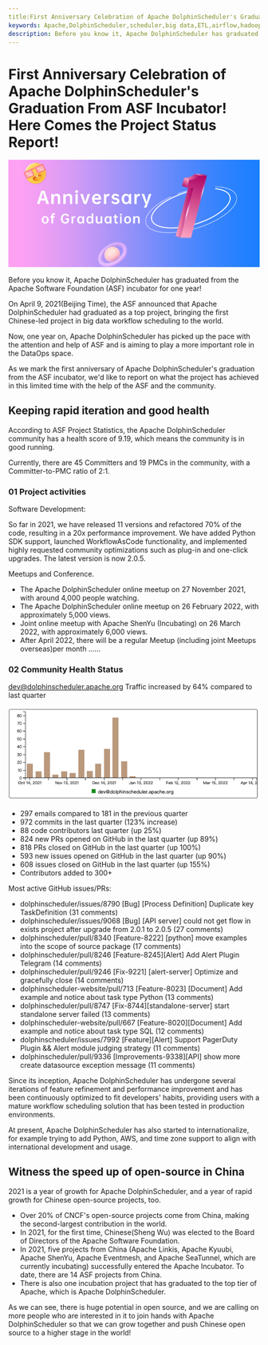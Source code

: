 ```yaml
---
title:First Anniversary Celebration of Apache DolphinScheduler's Graduation From ASF Incubator! Here Comes the Project Status Report!
keywords: Apache,DolphinScheduler,scheduler,big data,ETL,airflow,hadoop,orchestration,dataops,Meetup
description: Before you know it, Apache DolphinScheduler has graduated from the Apache Software Foundation (ASF) incubator for one year!
---
```

# First Anniversary Celebration of Apache DolphinScheduler's Graduation From ASF Incubator! Here Comes the Project Status Report!

<div align=center>

<img src="img/2022-4-14/3.png"/>

</div>

Before you know it, Apache DolphinScheduler has graduated from the Apache Software Foundation (ASF) incubator for one year!

On April 9, 2021(Beijing Time), the ASF announced that Apache DolphinScheduler had graduated as a top project, bringing the first Chinese-led project in big data workflow scheduling to the world.

Now, one year on, Apache DolphinScheduler has picked up the pace with the attention and help of ASF and is aiming to play a more important role in the DataOps space.

As we mark the first anniversary of Apache DolphinScheduler's graduation from the ASF incubator, we'd like to report on what the project has achieved in this limited time with the help of the ASF and the community.

## Keeping rapid iteration and good health

According to ASF Project Statistics, the Apache DolphinScheduler community has a health score of 9.19, which means the community is in good running.

Currently, there are 45 Committers and 19 PMCs in the community, with a Committer-to-PMC ratio of 2:1.

### 01 Project activities

Software Development:

So far in 2021, we have released 11 versions and refactored 70% of the code, resulting in a 20x performance improvement. We have added Python SDK support, launched WorkflowAsCode functionality, and implemented highly requested community optimizations such as plug-in and one-click upgrades. The latest version is now 2.0.5.


Meetups and Conference.

* The Apache DolphinScheduler online meetup on 27 November 2021, with around 4,000 people watching.
* The Apache DolphinScheduler online meetup on 26 February 2022, with approximately 5,000 views.
* Joint online meetup with Apache ShenYu (Incubating) on 26 March 2022, with approximately 6,000 views.
* After April 2022, there will be a regular Meetup (including joint Meetups overseas)per month ......


### 02 Community Health Status


dev@dolphinscheduler.apache.org Traffic increased by 64% compared to last quarter

<div align=center>

<img src="img/2022-4-14/2.png"/>

</div>

* 297 emails compared to 181 in the previous quarter
* 972 commits in the last quarter (123% increase)
* 88 code contributors last quarter (up 25%)
* 824 new PRs opened on GitHub in the last quarter (up 89%)
* 818 PRs closed on GitHub in the last quarter (up 100%)
* 593 new issues opened on GitHub in the last quarter (up 90%)
* 608 issues closed on GitHub in the last quarter (up 155%)
* Contributors added to 300+

Most active GitHub issues/PRs:

* dolphinscheduler/issues/8790 [Bug] [Process Definition] Duplicate key TaskDefinition (31 comments)
* dolphinscheduler/issues/9068 [Bug] [API server] could not get flow in exists project after upgrade from 2.0.1 to 2.0.5 (27 comments)
* dolphinscheduler/pull/8340 [Feature-8222] [python] move examples into the scope of source package (17 comments)
* dolphinscheduler/pull/8246 [Feature-8245][Alert] Add Alert Plugin Telegram (14 comments)
* dolphinscheduler/pull/9246 [Fix-9221] [alert-server] Optimize and gracefully close (14 comments)
* dolphinscheduler-website/pull/713 [Feature-8023] [Document] Add example and notice about task type Python (13 comments)
* dolphinscheduler/pull/8747 [Fix-8744][standalone-server] start standalone server failed (13 comments)
* dolphinscheduler-website/pull/667 [Feature-8020][Document] Add example and notice about task type SQL (12 comments)
* dolphinscheduler/issues/7992 [Feature][Alert] Support PagerDuty Plugin && Alert module judging strategy (11 comments)
* dolphinscheduler/pull/9336 [Improvements-9338][API] show more create datasource exception message (11 comments)

Since its inception, Apache DolphinScheduler has undergone several iterations of feature refinement and performance improvement and has been continuously optimized to fit developers' habits, providing users with a mature workflow scheduling solution that has been tested in production environments.

At present, Apache DolphinScheduler has also started to internationalize, for example trying to add Python, AWS, and time zone support to align with international development and usage.

## Witness the speed up of open-source  in China

2021 is a year of growth for Apache DolphinScheduler, and a year of rapid growth for Chinese open-source projects, too.

* Over 20% of CNCF's open-source projects come from China, making the second-largest contribution in the world.
* In 2021, for the first time,  Chinese(Sheng Wu) was elected to the Board of Directors of the Apache Software Foundation.
* In 2021, five projects from China (Apache Linkis, Apache Kyuubi, Apache ShenYu, Apache Eventmesh, and Apache SeaTunnel, which are currently incubating) successfully entered the Apache Incubator. To date, there are 14 ASF projects from China.
* There is also one incubation project that has graduated to the top tier of Apache, which is Apache DolphinScheduler.

As we can see, there is huge potential in open source, and we are calling on more people who are interested in it to join hands with Apache DolphinScheduler so that we can grow together and push Chinese open source to a higher stage in the world!
